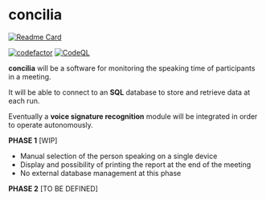 # concilia

[![Readme Card](https://github-readme-stats.vercel.app/api/pin/?username=johanremilien&repo=concilia)](https://github.com/anuraghazra/github-readme-stats)

[![codefactor](https://www.codefactor.io/repository/github/johanremilien/concilia/badge)](https://www.codefactor.io/repository/github/johanremilien/concilia)
[![CodeQL](https://github.com/johanremilien/concilia/workflows/CodeQL/badge.svg)](https://github.com/johanremilien/concilia/actions?query=workflow%3ACodeQL)

**concilia** will be a software for monitoring the speaking time of participants in a meeting.

It will be able to connect to an **SQL** database to store and retrieve data at each run.

Eventually a **voice signature recognition** module will be integrated in order to operate autonomously.

**PHASE 1** [WIP]
- Manual selection of the person speaking on a single device
- Display and possibility of printing the report at the end of the meeting
- No external database management at this phase
 
 **PHASE 2** [TO BE DEFINED]
 
